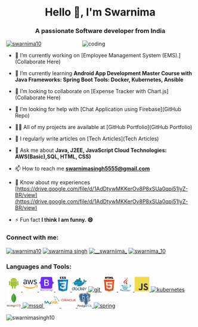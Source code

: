 <h1 align="center">Hello 👋, I'm Swarnima</h1>
<h3 align="center">A passionate Software developer from India</h3>

<img align="right" alt="coding" width="300" src="https://i.gifer.com/origin/bc/bca56ffe4a6e2910237482982aa856fe.gif">

<p align="left"> <a href="https://twitter.com/swarnima10" target="blank"><img src="https://img.shields.io/twitter/follow/swarnima10?logo=twitter&style=for-the-badge" alt="swarnima10" /></a> </p>

- 🔭 I’m currently working on [Employee Management System (EMS).](Collaborate Here)

- 🌱 I’m currently learning **Android App Development Master Course with Java Frameworks: Spring Boot Tools: Docker, Kubernetes, Ansible**

- 👯 I’m looking to collaborate on [Expense Tracker with Chart.js](Collaborate Here)

- 🤝 I’m looking for help with [Chat Application using Firebase](GitHub Repo)

- 👨‍💻 All of my projects are available at [GitHub Portfolio](GitHub Portfolio)

- 📝 I regularly write articles on [Tech Articles](Tech Articles)

- 💬 Ask me about **Java, J2EE, JavaScript Cloud Technologies: AWS(Basic),SQL, HTML, CSS)**

- 📫 How to reach me **swarnimasingh5555@gmail.com**

- 📄 Know about my experiences [https://drive.google.com/file/d/1AdDtywMKKerOv8P8xSUa0qpi51lyZ-BR/view](https://drive.google.com/file/d/1AdDtywMKKerOv8P8xSUa0qpi51lyZ-BR/view)

- ⚡ Fun fact **I think I am funny. 😄**

<h3 align="left">Connect with me:</h3>
<p align="left">
<a href="https://twitter.com/swarnima10" target="blank"><img align="center" src="https://raw.githubusercontent.com/rahuldkjain/github-profile-readme-generator/master/src/images/icons/Social/twitter.svg" alt="swarnima10" height="30" width="40" /></a>
<a href="https://fb.com/swarnima singh" target="blank"><img align="center" src="https://raw.githubusercontent.com/rahuldkjain/github-profile-readme-generator/master/src/images/icons/Social/facebook.svg" alt="swarnima singh" height="30" width="40" /></a>
<a href="https://instagram.com/__swarniima_" target="blank"><img align="center" src="https://raw.githubusercontent.com/rahuldkjain/github-profile-readme-generator/master/src/images/icons/Social/instagram.svg" alt="__swarniima_" height="30" width="40" /></a>
<a href="https://www.leetcode.com/swarnima_10" target="blank"><img align="center" src="https://raw.githubusercontent.com/rahuldkjain/github-profile-readme-generator/master/src/images/icons/Social/leet-code.svg" alt="swarnima_10" height="30" width="40" /></a>
</p>

<h3 align="left">Languages and Tools:</h3>
<p align="left"> <a href="https://developer.android.com" target="_blank" rel="noreferrer"> <img src="https://raw.githubusercontent.com/devicons/devicon/master/icons/android/android-original-wordmark.svg" alt="android" width="40" height="40"/> </a> <a href="https://aws.amazon.com" target="_blank" rel="noreferrer"> <img src="https://raw.githubusercontent.com/devicons/devicon/master/icons/amazonwebservices/amazonwebservices-original-wordmark.svg" alt="aws" width="40" height="40"/> </a> <a href="https://getbootstrap.com" target="_blank" rel="noreferrer"> <img src="https://raw.githubusercontent.com/devicons/devicon/master/icons/bootstrap/bootstrap-plain-wordmark.svg" alt="bootstrap" width="40" height="40"/> </a> <a href="https://www.w3schools.com/css/" target="_blank" rel="noreferrer"> <img src="https://raw.githubusercontent.com/devicons/devicon/master/icons/css3/css3-original-wordmark.svg" alt="css3" width="40" height="40"/> </a> <a href="https://www.docker.com/" target="_blank" rel="noreferrer"> <img src="https://raw.githubusercontent.com/devicons/devicon/master/icons/docker/docker-original-wordmark.svg" alt="docker" width="40" height="40"/> </a> <a href="https://git-scm.com/" target="_blank" rel="noreferrer"> <img src="https://www.vectorlogo.zone/logos/git-scm/git-scm-icon.svg" alt="git" width="40" height="40"/> </a> <a href="https://www.w3.org/html/" target="_blank" rel="noreferrer"> <img src="https://raw.githubusercontent.com/devicons/devicon/master/icons/html5/html5-original-wordmark.svg" alt="html5" width="40" height="40"/> </a> <a href="https://www.java.com" target="_blank" rel="noreferrer"> <img src="https://raw.githubusercontent.com/devicons/devicon/master/icons/java/java-original.svg" alt="java" width="40" height="40"/> </a> <a href="https://developer.mozilla.org/en-US/docs/Web/JavaScript" target="_blank" rel="noreferrer"> <img src="https://raw.githubusercontent.com/devicons/devicon/master/icons/javascript/javascript-original.svg" alt="javascript" width="40" height="40"/> </a> <a href="https://kubernetes.io" target="_blank" rel="noreferrer"> <img src="https://www.vectorlogo.zone/logos/kubernetes/kubernetes-icon.svg" alt="kubernetes" width="40" height="40"/> </a> <a href="https://www.mongodb.com/" target="_blank" rel="noreferrer"> <img src="https://raw.githubusercontent.com/devicons/devicon/master/icons/mongodb/mongodb-original-wordmark.svg" alt="mongodb" width="40" height="40"/> </a> <a href="https://www.microsoft.com/en-us/sql-server" target="_blank" rel="noreferrer"> <img src="https://www.svgrepo.com/show/303229/microsoft-sql-server-logo.svg" alt="mssql" width="40" height="40"/> </a> <a href="https://www.mysql.com/" target="_blank" rel="noreferrer"> <img src="https://raw.githubusercontent.com/devicons/devicon/master/icons/mysql/mysql-original-wordmark.svg" alt="mysql" width="40" height="40"/> </a> <a href="https://www.oracle.com/" target="_blank" rel="noreferrer"> <img src="https://raw.githubusercontent.com/devicons/devicon/master/icons/oracle/oracle-original.svg" alt="oracle" width="40" height="40"/> </a> <a href="https://www.postgresql.org" target="_blank" rel="noreferrer"> <img src="https://raw.githubusercontent.com/devicons/devicon/master/icons/postgresql/postgresql-original-wordmark.svg" alt="postgresql" width="40" height="40"/> </a> <a href="https://spring.io/" target="_blank" rel="noreferrer"> <img src="https://www.vectorlogo.zone/logos/springio/springio-icon.svg" alt="spring" width="40" height="40"/> </a> </p>

<p><img align="center" src="https://github-readme-streak-stats.herokuapp.com/?user=swarnimasingh10&" alt="swarnimasingh10" /></p>


